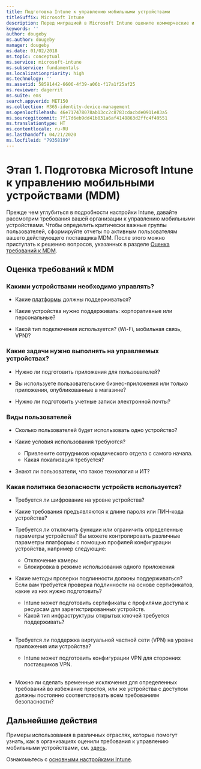 ```yaml
---
title: Подготовка Intune к управлению мобильными устройствами
titleSuffix: Microsoft Intune
description: Перед миграцией в Microsoft Intune оцените коммерческие и технические требования.
keywords: ''
author: dougeby
ms.author: dougeby
manager: dougeby
ms.date: 01/02/2018
ms.topic: conceptual
ms.service: microsoft-intune
ms.subservice: fundamentals
ms.localizationpriority: high
ms.technology: ''
ms.assetid: 58591442-6606-4f39-a06b-f17a1f25af25
ms.reviewer: dagerrit
ms.suite: ems
search.appverid: MET150
ms.collection: M365-identity-device-management
ms.openlocfilehash: 46e717478078ab13cc2c8783cdacbde0911e83a5
ms.sourcegitcommit: 7f17d6eb9dd41b031a6af4148863d2ffc4f49551
ms.translationtype: HT
ms.contentlocale: ru-RU
ms.lasthandoff: 04/21/2020
ms.locfileid: "79358199"
---
```

# <a name="phase-1-prepare-microsoft-intune-for-mobile-device-management-mdm"></a>Этап 1. Подготовка Microsoft Intune к управлению мобильными устройствами (MDM)

Прежде чем углубиться в подробности настройки Intune, давайте рассмотрим требования вашей организации к управлению мобильными устройствами. Чтобы определить критически важные группы пользователей, сформируйте отчеты по активным пользователям вашего действующего поставщика MDM. После этого можно приступать к решению вопросов, указанных в разделе [Оценка требований к MDM](migration-guide-prepare.md#assess-mdm-requirements).

## <a name="assess-mdm-requirements"></a>Оценка требований к MDM

### <a name="what-kinds-of-devices-do-you-need-to-manage"></a>Какими устройствами необходимо управлять?

- Какие [платформы](supported-devices-browsers.md) должны поддерживаться?

- Какие устройства нужно поддерживать: корпоративные или персональные?

- Какой тип подключения используется? (Wi-Fi, мобильная связь, VPN)?

### <a name="what-do-your-users-need-to-do-on-managed-devices"></a>Какие задачи нужно выполнять на управляемых устройствах?

- Нужно ли подготовить приложения для пользователей?

- Вы используете пользовательские бизнес-приложения или только приложения, опубликованные в магазине?

- Нужно ли подготовить учетные записи электронной почты?

### <a name="what-kinds-of-users"></a>Виды пользователей

- Сколько пользователей будет использовать одно устройство?

- Какие условия использования требуются?

  - Привлеките сотрудников юридического отдела с самого начала.
  - Какая локализация требуется?

- Знают ли пользователи, что такое технология и ИТ?

### <a name="what-is-your-device-security-policy"></a>Какая политика безопасности устройств используется?

- Требуется ли шифрование на уровне устройства?

- Какие требования предъявляются к длине пароля или ПИН-кода устройства?

- Требуется ли отключить функции или ограничить определенные параметры устройства? Вы можете контролировать различные параметры платформы с помощью профилей конфигурации устройства, например следующие:
  - Отключение камеры
  - Блокировка в режиме использования одного приложения<br/>

- Какие методы проверки подлинности должны поддерживаться? Если вам требуется проверка подлинности на основе сертификатов, какие из них нужно подготовить?
  - Intune может подготовить сертификаты с профилями доступа к ресурсам для зарегистрированных устройств.
  - Какой тип инфраструктуры открытых ключей требуется поддерживать?
  <br></br>
- Требуется ли поддержка виртуальной частной сети (VPN) на уровне приложения или устройства?

  - Intune может подготовить конфигурации VPN для сторонних поставщиков VPN.
  <br/><br/>
- Можно ли сделать временные исключения для определенных требований во избежание простоя, или же устройства с доступом должны постоянно соответствовать всем требованиям безопасности?

## <a name="next-steps"></a>Дальнейшие действия
Примеры использования в различных отраслях, которые помогут узнать, как в организациях оценили требования к управлению мобильными устройствами, см. [здесь](https://customers.microsoft.com/story/mwh-global-now-part-of-stantec-secures-mobile-devices-with-intune).

Ознакомьтесь с [основными настройками Intune](migration-guide-setup.md).
